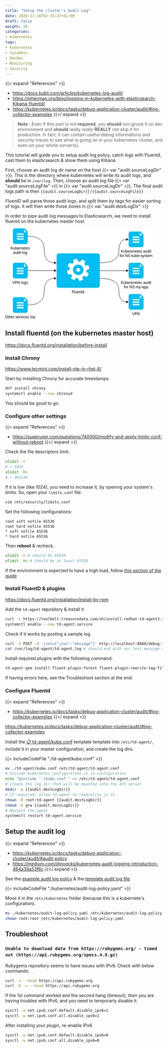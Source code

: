 ```yaml
---
title: "Setup the cluster's Audit Log"
date: 2020-11-16T02:35:47+01:00
draft: false
weight: 20
categories:
- Kubernetes
tags:
- Kubernetes
- Sysadmin
- DevOps
- Monitoring
- Security
---
```


{{< expand "References" >}}
* <https://docs.kublr.com/articles/kubernetes-log-audit/>
* <https://mherman.org/blog/logging-in-kubernetes-with-elasticsearch-Kibana-fluentd/>
* <https://kubernetes.io/docs/tasks/debug-application-cluster/audit/#log-collector-examples>
{{</ expand >}}

> **Note :** Even if this part is not **required**, you **should** not ignore it on dev environment and **should** really *really* **REALLY** not skip it for production. In fact, it can contain useful debug informations and security traces to see what is going on in your kubernetes cluster, and even on your whole server(s).

This tutorial will guide you to setup audit log policy, catch logs with Fluentd, cast them to elasticsearch & show them using Kibana.

First, choose an audit log dir name on the host {{< var "audit.sourceLogDir" >}}. This is the directory where kubernetes will write its audit logs, and **should** be in `/var/log`. Then, choose an audit log file {{< var "audit.sourceLogFile" >}} in {{< var "audit.sourceLogDir" >}}. The final audit logs path is then `{{audit.sourceLogDir}}/{{audit.sourceLogFile}}`

*FluentD* will parse those audit logs, and split them by tags for easier sorting of logs. It will then write those zones in {{< var "audit.destLogDir" >}}

In order to pipe audit log messages to Elasticsearch, we need to install fluentd on the kubernetes master host.

![FluentD job](./_assets/fluentd.png)

## Install fluentd (on the kubernetes master host)

<https://docs.fluentd.org/installation/before-install>

### Install Chrony

<https://www.tecmint.com/install-ntp-in-rhel-8/>

Start by installing Chrony for accurate timestamps

```sh
dnf install chrony
systemctl enable --now chronyd
```

You should be good to go.

### Configure other settings

{{< expand "References" >}}
* https://superuser.com/questions/740000/modify-and-apply-limits-conf-without-reboot
{{</ expand >}}

Check the file descriptors limit:

```sh
ulimit -n
# » 1024
ulimit -Hn
# » 262144
```

If it is low (like 1024), you need to increase it, by opening your system's limits. So, open your `limits.conf` file:

```sh
vim /etc/security/limits.conf
```

Set the following configurations:

```
root soft nofile 65536
root hard nofile 65536
* soft nofile 65536
* hard nofile 65536
```

Then **reboot** & recheck.

```sh
ulimit -n # should be 65536
ulimit -Hn # should be at least 65536
```

If the environment is expected to have a high load, follow [this section of the guide](https://docs.fluentd.org/installation/before-install#optimize-network-kernel-parameters)


### Install FluentD & plugins

<https://docs.fluentd.org/installation/install-by-rpm>

Add the `td-agent` repository & install it

```sh
curl -L https://toolbelt.treasuredata.com/sh/install-redhat-td-agent3.sh | sh
systemctl enable --now td-agent.service
```

Check if it works by posting a sample log

```sh
curl -X POST -d 'json={"json":"message"}' http://localhost:8888/debug.test
cat /var/log/td-agent/td-agent.log # should end with our test message above
```

Install required plugins with the following command:

```sh
td-agent-gem install fluent-plugin-forest fluent-plugin-rewrite-tag-filter
```

If having errors here, see the Troubleshoot section at the end.

### Configure Fluentd

{{< expand "References" >}}
* <https://kubernetes.io/docs/tasks/debug-application-cluster/audit/#log-collector-examples>
{{</ expand >}}

<https://kubernetes.io/docs/tasks/debug-application-cluster/audit/#log-collector-examples>

Install the [:clipboard: td-agent/kube.conf](./td-agent/kube.conf) template template into `/etc/td-agent/`, include it in your master configuration, and create the log dirs.

{{< includeCodeFile "./td-agent/kube.conf" >}}

```sh
mv ./td-agent/kube.conf /etc/td-agent/td-agent.conf
# Include kubernetes configuration it in configuration
echo "@include './kube.conf'" >> /etc/td-agent/td-agent.conf
# Create the log dir that will be mounted into the API server
mkdir -p {{audit.destLogDir}}
# If required, allow td-agent to read/write in it
chown -R root:td-agent {{audit.destLogDir}}
chmod -R g+w {{audit.destLogDir}}
# Restart the agent
systemctl restart td-agent.service
```

## Setup the audit log

{{< expand "References" >}}
* <https://kubernetes.io/docs/tasks/debug-application-cluster/audit/#audit-policy>
* <https://medium.com/@noqcks/kubernetes-audit-logging-introduction-464a34a53f6c>
{{</ expand >}}

See the [example audit log policy](https://raw.githubusercontent.com/kubernetes/website/master/content/en/examples/audit/audit-policy.yaml) & the [template audit log file](./kubernetes/audit-log-policy.yaml).

{{< includeCodeFile "./kubernetes/audit-log-policy.yaml" >}}

Move it in the `/etc/kubernetes` folder (because this is a kubernete's configuration).

```sh
mv ./kubernetes/audit-log-policy.yaml /etc/kubernetes/audit-log-policy.yaml
chown root:root /etc/kubernetes/audit-log-policy.yaml
```

## Troubleshoot

### `Unable to download data from https://rubygems.org/ - timed out (https://api.rubygems.org/specs.4.8.gz)`

Rubygems repository seems to have issues with IPv6. Check with below commands:

```sh
curl -v --head https://api.rubygems.org
curl -6 -v --head https://api.rubygems.org
```

If the 1st command worked and the second hang (timeout), then you are having troubles with IPv6, and you need to temporarly disable it.

```sh
sysctl -w net.ipv6.conf.default.disable_ipv6=1
sysctl -w net.ipv6.conf.all.disable_ipv6=1
```

After installing your plugin, re-enable IPv6

```sh
sysctl -w net.ipv6.conf.default.disable_ipv6=0
sysctl -w net.ipv6.conf.all.disable_ipv6=0
```